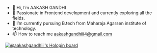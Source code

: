 - 👋 Hi, I’m AAKASH GANDHI 
- 👀 Passionate in  Frontend development and currently exploring all the fields.
- 🌱 I’m currently pursuing B.tech from Maharaja Agarsen institute of technology.
- 📫 How to reach me 
aakashgandhiii4@gmail.com

<!---
aakash1233333/aakash1233333 is a ✨ special ✨ repository because its `README.md` (this file) appears on your GitHub profile.
You can click the Preview link to take a look at your changes.
--->
[![@aakashgandhiii's Holopin board](https://holopin.me/aakashgandhiii)](https://holopin.io/@aakashgandhiii)
